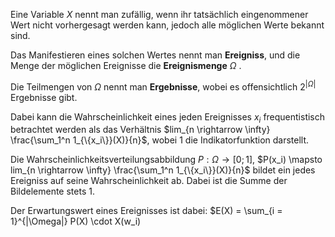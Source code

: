 Eine Variable $X$ nennt man zufällig, wenn ihr tatsächlich eingenommener Wert nicht vorhergesagt werden kann, jedoch alle möglichen Werte bekannt sind. 

Das Manifestieren eines solchen Wertes nennt man **Ereigniss**, und die Menge der möglichen Ereignisse die **Ereignismenge** $\Omega$ .

Die Teilmengen von $\Omega$ nennt man **Ergebnisse**, wobei es offensichtlich $2^{|\Omega|}$ Ergebnisse gibt.

Dabei kann die Wahrscheinlichkeit eines jeden Ereignisses $x_i$ frequentistisch betrachtet werden als das Verhältnis $lim_{n \rightarrow \infty} \frac{\sum_1^n 1_{\{x_i\}}(X)}{n}$, wobei $1$ die Indikatorfunktion darstellt.

Die Wahrscheinlichkeitsverteilungsabbildung $P: \Omega \rightarrow [0; 1]$, $P(x_i) \mapsto lim_{n \rightarrow \infty} \frac{\sum_1^n 1_{\{x_i\}}(X)}{n}$  bildet ein jedes Ereigniss auf seine Wahrscheinlichkeit ab. Dabei ist die Summe der Bildelemente stets $1$.

Der Erwartungswert eines Ereignisses ist dabei:
$E(X) = \sum_{i = 1}^{|\Omega|} P(X) \cdot X(w_i)


